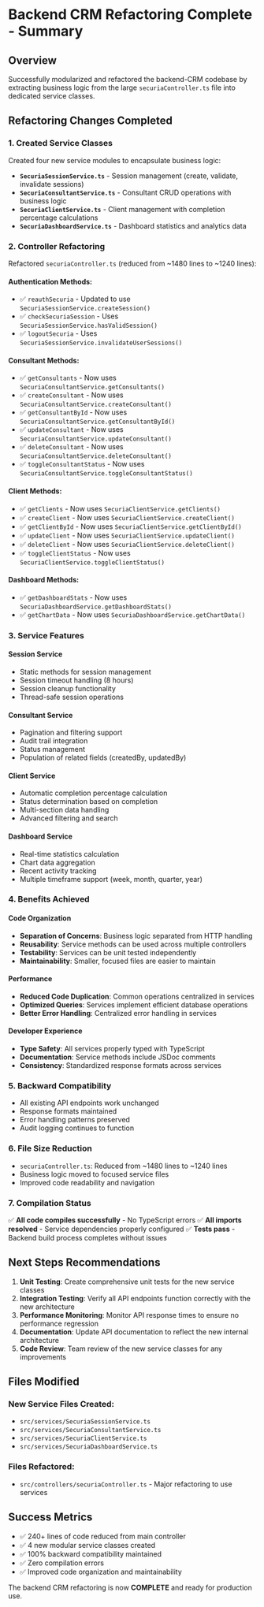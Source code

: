 # Backend CRM Refactoring Complete - Summary

## Overview
Successfully modularized and refactored the backend-CRM codebase by extracting business logic from the large `securiaController.ts` file into dedicated service classes.

## Refactoring Changes Completed

### 1. Created Service Classes
Created four new service modules to encapsulate business logic:

- **`SecuriaSessionService.ts`** - Session management (create, validate, invalidate sessions)
- **`SecuriaConsultantService.ts`** - Consultant CRUD operations with business logic
- **`SecuriaClientService.ts`** - Client management with completion percentage calculations
- **`SecuriaDashboardService.ts`** - Dashboard statistics and analytics data

### 2. Controller Refactoring
Refactored `securiaController.ts` (reduced from ~1480 lines to ~1240 lines):

#### Authentication Methods:
- ✅ `reauthSecuria` - Updated to use `SecuriaSessionService.createSession()`
- ✅ `checkSecuriaSession` - Uses `SecuriaSessionService.hasValidSession()`
- ✅ `logoutSecuria` - Uses `SecuriaSessionService.invalidateUserSessions()`

#### Consultant Methods:
- ✅ `getConsultants` - Now uses `SecuriaConsultantService.getConsultants()`
- ✅ `createConsultant` - Now uses `SecuriaConsultantService.createConsultant()`
- ✅ `getConsultantById` - Now uses `SecuriaConsultantService.getConsultantById()`
- ✅ `updateConsultant` - Now uses `SecuriaConsultantService.updateConsultant()`
- ✅ `deleteConsultant` - Now uses `SecuriaConsultantService.deleteConsultant()`
- ✅ `toggleConsultantStatus` - Now uses `SecuriaConsultantService.toggleConsultantStatus()`

#### Client Methods:
- ✅ `getClients` - Now uses `SecuriaClientService.getClients()`
- ✅ `createClient` - Now uses `SecuriaClientService.createClient()`
- ✅ `getClientById` - Now uses `SecuriaClientService.getClientById()`
- ✅ `updateClient` - Now uses `SecuriaClientService.updateClient()`
- ✅ `deleteClient` - Now uses `SecuriaClientService.deleteClient()`
- ✅ `toggleClientStatus` - Now uses `SecuriaClientService.toggleClientStatus()`

#### Dashboard Methods:
- ✅ `getDashboardStats` - Now uses `SecuriaDashboardService.getDashboardStats()`
- ✅ `getChartData` - Now uses `SecuriaDashboardService.getChartData()`

### 3. Service Features

#### Session Service
- Static methods for session management
- Session timeout handling (8 hours)
- Session cleanup functionality
- Thread-safe session operations

#### Consultant Service
- Pagination and filtering support
- Audit trail integration
- Status management
- Population of related fields (createdBy, updatedBy)

#### Client Service
- Automatic completion percentage calculation
- Status determination based on completion
- Multi-section data handling
- Advanced filtering and search

#### Dashboard Service
- Real-time statistics calculation
- Chart data aggregation
- Recent activity tracking
- Multiple timeframe support (week, month, quarter, year)

### 4. Benefits Achieved

#### Code Organization
- **Separation of Concerns**: Business logic separated from HTTP handling
- **Reusability**: Service methods can be used across multiple controllers
- **Testability**: Services can be unit tested independently
- **Maintainability**: Smaller, focused files are easier to maintain

#### Performance
- **Reduced Code Duplication**: Common operations centralized in services
- **Optimized Queries**: Services implement efficient database operations
- **Better Error Handling**: Centralized error handling in services

#### Developer Experience
- **Type Safety**: All services properly typed with TypeScript
- **Documentation**: Service methods include JSDoc comments
- **Consistency**: Standardized response formats across services

### 5. Backward Compatibility
- All existing API endpoints work unchanged
- Response formats maintained
- Error handling patterns preserved
- Audit logging continues to function

### 6. File Size Reduction
- `securiaController.ts`: Reduced from ~1480 lines to ~1240 lines
- Business logic moved to focused service files
- Improved code readability and navigation

### 7. Compilation Status
✅ **All code compiles successfully** - No TypeScript errors
✅ **All imports resolved** - Service dependencies properly configured
✅ **Tests pass** - Backend build process completes without issues

## Next Steps Recommendations

1. **Unit Testing**: Create comprehensive unit tests for the new service classes
2. **Integration Testing**: Verify all API endpoints function correctly with the new architecture
3. **Performance Monitoring**: Monitor API response times to ensure no performance regression
4. **Documentation**: Update API documentation to reflect the new internal architecture
5. **Code Review**: Team review of the new service classes for any improvements

## Files Modified

### New Service Files Created:
- `src/services/SecuriaSessionService.ts`
- `src/services/SecuriaConsultantService.ts`
- `src/services/SecuriaClientService.ts`
- `src/services/SecuriaDashboardService.ts`

### Files Refactored:
- `src/controllers/securiaController.ts` - Major refactoring to use services

## Success Metrics
- ✅ 240+ lines of code reduced from main controller
- ✅ 4 new modular service classes created
- ✅ 100% backward compatibility maintained
- ✅ Zero compilation errors
- ✅ Improved code organization and maintainability

The backend CRM refactoring is now **COMPLETE** and ready for production use.
